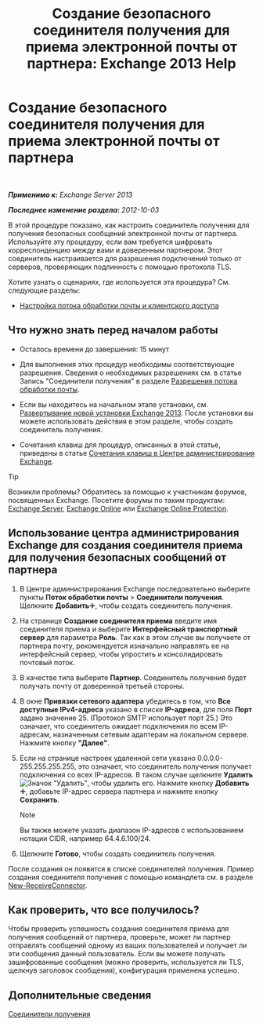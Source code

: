 ﻿---
title: 'Создание безопасного соединителя получения для приема электронной почты от партнера: Exchange 2013 Help'
TOCTitle: Создание безопасного соединителя получения для получения электронной почты от партнера
ms:assetid: 06aa692c-7940-4a14-a722-058c47440f85
ms:mtpsurl: https://technet.microsoft.com/ru-ru/library/JJ673037(v=EXCHG.150)
ms:contentKeyID: 50487424
ms.date: 04/30/2018
mtps_version: v=EXCHG.150
ms.translationtype: HT
---

# Создание безопасного соединителя получения для приема электронной почты от партнера

 

_**Применимо к:** Exchange Server 2013_

_**Последнее изменение раздела:** 2012-10-03_

В этой процедуре показано, как настроить соединитель получения для получения безопасных сообщений электронной почты от партнера. Используйте эту процедуру, если вам требуется шифровать корреспонденцию между вами и доверенным партнером. Этот соединитель настраивается для разрешения подключений только от серверов, проверяющих подлинность с помощью протокола TLS.

Хотите узнать о сценариях, где используется эта процедура? См. следующие разделы:

  - [Настройка потока обработки почты и клиентского доступа](configure-mail-flow-and-client-access-exchange-2013-help.md)

## Что нужно знать перед началом работы

  - Осталось времени до завершения: 15 минут

  - Для выполнения этих процедур необходимы соответствующие разрешения. Сведения о необходимых разрешениях см. в статье Запись "Соединители получения" в разделе [Разрешения потока обработки почты](mail-flow-permissions-exchange-2013-help.md).

  - Если вы находитесь на начальном этапе установки, см. [Развертывание новой установки Exchange 2013](deploy-a-new-installation-of-exchange-2013-exchange-2013-help.md). После установки вы можете использовать действия в этом разделе, чтобы создать соединитель получения.

  - Сочетания клавиш для процедур, описанных в этой статье, приведены в статье [Сочетания клавиш в Центре администрирования Exchange](keyboard-shortcuts-in-the-exchange-admin-center-exchange-online-protection-help.md).

> [!TIP]  
> Возникли проблемы? Обратитесь за помощью к участникам форумов, посвященных Exchange. Посетите форумы по таким продуктам: <a href="https://go.microsoft.com/fwlink/p/?linkid=60612">Exchange Server</a>, <a href="https://go.microsoft.com/fwlink/p/?linkid=267542">Exchange Online</a> или <a href="https://go.microsoft.com/fwlink/p/?linkid=285351">Exchange Online Protection</a>.


## Использование центра администрирования Exchange для создания соединителя приема для получения безопасных сообщений от партнера

1.  В Центре администрирования Exchange последовательно выберите пункты **Поток обработки почты** \> **Соединители получения**. Щелкните **Добавить**![Значок добавления](images/JJ218640.c1e75329-d6d7-4073-a27d-498590bbb558(EXCHG.150).gif "Значок добавления"), чтобы создать соединитель получения.

2.  На странице **Создание соединителя приема** введите имя соединителя приема и выберите **Интерфейсный транспортный сервер** для параметра **Роль**. Так как в этом случае вы получаете от партнера почту, рекомендуется изначально направлять ее на интерфейсный сервер, чтобы упростить и консолидировать почтовый поток.

3.  В качестве типа выберите **Партнер**. Соединитель получения будет получать почту от доверенной третьей стороны.

4.  В окне **Привязки сетевого адаптера** убедитесь в том, что **Все доступные IPv4-адреса** указано в списке **IP-адреса**, для поля **Порт** задано значение 25. (Протокол SMTP использует порт 25.) Это означает, что соединитель ожидает подключения по всем IP-адресам, назначенным сетевым адаптерам на локальном сервере. Нажмите кнопку **"Далее"**.

5.  Если на странице настроек удаленной сети указано 0.0.0.0-255.255.255.255, это означает, что соединитель получения получает подключения со всех IP-адресов. В таком случае щелкните **Удалить**![Значок "Удалить"](images/JJ657492.479b6ced-8d64-4277-a725-f17fea202b28(EXCHG.150).gif "Значок \"Удалить\""), чтобы удалить его. Нажмите кнопку **Добавить**![Значок добавления](images/JJ218640.c1e75329-d6d7-4073-a27d-498590bbb558(EXCHG.150).gif "Значок добавления"), добавьте IP-адрес сервера партнера и нажмите кнопку **Сохранить**.
    
    > [!NOTE]  
    > Вы также можете указать диапазон IP-адресов с использованием нотации CIDR, например 64.4.6.100/24.


6.  Щелкните **Готово**, чтобы создать соединитель получения.

После создания он появится в списке соединителей получения. Пример создания соединителя получения с помощью командлета см. в разделе [New-ReceiveConnector](https://technet.microsoft.com/ru-ru/library/bb125139\(v=exchg.150\)).

## Как проверить, что все получилось?

Чтобы проверить успешность создания соединителя приема для получения сообщений от партнера, проверьте, может ли партнер отправлять сообщений одному из ваших пользователей и получает ли эти сообщения данный пользователь. Если вы можете получать зашифрованные сообщения (можно проверить, используется ли TLS, щелкнув заголовок сообщения), конфигурация применена успешно.

## Дополнительные сведения

[Соединители получения](receive-connectors-exchange-2013-help.md)

